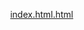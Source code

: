 [index.html.html](https://github.com/user-attachments/files/23015787/index.html.html)
<!DOCTYPE html>
<html lang="ar" dir="rtl">
<head>
    <meta charset="UTF-8">
    <meta name="viewport" content="width=device-width, initial-scale=1.0">
    <title>دليل حجز قاعات المكتبة</title>
    <style>
        * {
            margin: 0;
            padding: 0;
            box-sizing: border-box;
        }

        body {
            font-family: 'Segoe UI', Tahoma, Geneva, Verdana, sans-serif;
            background: linear-gradient(135deg, #1e5f5f 0%, #2d8b8b 100%);
            min-height: 100vh;
            padding: 20px;
            direction: rtl;
        }

        .container {
            max-width: 900px;
            margin: 0 auto;
            background: white;
            border-radius: 20px;
            box-shadow: 0 20px 60px rgba(0,0,0,0.3);
            overflow: hidden;
        }

        .header {
            background: linear-gradient(135deg, #1e5f5f 0%, #2d8b8b 100%);
            color: white;
            padding: 40px;
            text-align: center;
        }

        .header h1 {
            font-size: 2.2em;
            margin-bottom: 10px;
            text-shadow: 2px 2px 4px rgba(0,0,0,0.2);
        }

        .header p {
            font-size: 1.1em;
            opacity: 0.95;
        }

        .content {
            padding: 40px;
        }

        .step {
            margin-bottom: 20px;
            padding: 25px;
            background: #f8f9fa;
            border-radius: 15px;
            border-right: 5px solid #2d8b8b;
            display: none;
        }

        .step.active {
            display: block;
            animation: fadeIn 0.5s ease;
        }

        @keyframes fadeIn {
            from {
                opacity: 0;
                transform: translateY(10px);
            }
            to {
                opacity: 1;
                transform: translateY(0);
            }
        }

        .step-number {
            display: inline-block;
            width: 45px;
            height: 45px;
            background: linear-gradient(135deg, #1e5f5f 0%, #2d8b8b 100%);
            color: white;
            border-radius: 50%;
            text-align: center;
            line-height: 45px;
            font-size: 1.3em;
            font-weight: bold;
            margin-left: 15px;
            box-shadow: 0 4px 10px rgba(45, 139, 139, 0.3);
        }

        .step-title {
            font-size: 1.5em;
            color: #1e5f5f;
            margin-bottom: 15px;
            font-weight: bold;
        }

        .step-content {
            color: #555;
            font-size: 1.1em;
            line-height: 1.8;
            margin-right: 60px;
        }

        .link-box {
            background: #e8f4f4;
            padding: 15px 20px;
            border-radius: 10px;
            margin: 15px 0;
            border: 2px solid #2d8b8b;
        }

        .link-box a {
            color: #1e5f5f;
            text-decoration: none;
            font-weight: bold;
            word-break: break-all;
        }

        .link-box a:hover {
            color: #2d8b8b;
            text-decoration: underline;
        }

        .image-container {
            margin: 15px 0;
            text-align: center;
            padding: 10px;
            background: white;
            border-radius: 10px;
            box-shadow: 0 4px 15px rgba(0,0,0,0.1);
        }

        .image-container img {
            max-width: 100%;
            height: auto;
            border-radius: 8px;
            border: 3px solid #2d8b8b;
            max-height: 500px;
            object-fit: contain;
        }

        .navigation {
            display: flex;
            justify-content: space-between;
            margin-top: 30px;
            gap: 15px;
        }

        .btn {
            padding: 15px 35px;
            background: linear-gradient(135deg, #1e5f5f 0%, #2d8b8b 100%);
            color: white;
            border: none;
            border-radius: 10px;
            cursor: pointer;
            font-size: 1.1em;
            font-weight: bold;
            transition: all 0.3s ease;
            box-shadow: 0 4px 15px rgba(45, 139, 139, 0.3);
        }

        .btn:hover {
            transform: translateY(-2px);
            box-shadow: 0 6px 20px rgba(45, 139, 139, 0.4);
        }

        .btn:disabled {
            background: #ccc;
            cursor: not-allowed;
            box-shadow: none;
        }

        .progress-bar {
            width: 100%;
            height: 8px;
            background: #e0e0e0;
            border-radius: 10px;
            margin-bottom: 30px;
            overflow: hidden;
        }

        .progress-fill {
            height: 100%;
            background: linear-gradient(90deg, #1e5f5f 0%, #2d8b8b 100%);
            transition: width 0.5s ease;
            border-radius: 10px;
        }

        .highlight {
            background: #fff3cd;
            padding: 3px 8px;
            border-radius: 5px;
            font-weight: bold;
            color: #856404;
        }

        .info-box {
            background: #d1ecf1;
            border: 2px solid #0c5460;
            border-radius: 10px;
            padding: 15px;
            margin: 15px 0;
            color: #0c5460;
        }

        .info-box strong {
            display: block;
            margin-bottom: 8px;
            font-size: 1.1em;
        }

        .warning-box {
            background: #fff3cd;
            border: 2px solid #856404;
            border-radius: 10px;
            padding: 15px;
            margin: 15px 0;
            color: #856404;
        }

        .success-box {
            background: #d4edda;
            border: 2px solid #155724;
            border-radius: 10px;
            padding: 15px;
            margin: 15px 0;
            color: #155724;
        }

        .important-box {
            background: #f8d7da;
            border: 2px solid #721c24;
            border-radius: 10px;
            padding: 15px;
            margin: 15px 0;
            color: #721c24;
        }

        @media (max-width: 768px) {
            .header h1 {
                font-size: 1.5em;
            }

            .content {
                padding: 20px;
            }

            .step {
                padding: 20px;
            }

            .step-content {
                margin-right: 0;
                margin-top: 15px;
            }

            .navigation {
                flex-direction: column;
            }

            .btn {
                width: 100%;
            }
        }
    </style>
</head>
<body>
    <div class="container">
        <div class="header">
            <h1>🏛️ دليل حجز قاعات المكتبة</h1>
            <p>كلية العلوم الشرعية - سلطنة عُمان</p>
        </div>

        <div class="content">
            <div class="progress-bar">
                <div class="progress-fill" id="progressFill"></div>
            </div>

            <div id="stepsContainer"></div>

            <div class="navigation">
                <button class="btn" id="prevBtn" onclick="changeStep(-1)" disabled>⮜ السابق</button>
                <button class="btn" id="nextBtn" onclick="changeStep(1)">التالي ⮞</button>
            </div>
        </div>
    </div>

    <script>
        const steps = [
            {
                title: "الدخول إلى موقع المكتبة",
                content: `
                    <p>ابدأ بالدخول إلى رابط مكتبة كلية العلوم الشرعية من خلال الرابط التالي:</p>
                    <div class="link-box">
                        <a href="https://library.css.edu.om" target="_blank">🔗 https://library.css.edu.om</a>
                    </div>
                    <p>سيتم نقلك إلى الصفحة الرئيسية للمكتبة حيث ستجد مجموعة من الخدمات والموارد المتاحة.</p>
                    <div class="image-container">
                        <img src="https://i.imgur.com/0OX6c4G.png" alt="الصفحة الرئيسية للمكتبة" />
                        <p style="margin-top: 10px; color: #666; font-size: 0.9em;">الصفحة الرئيسية لمكتبة كلية العلوم الشرعية</p>
                    </div>
                `
            },
            {
                title: "تسجيل الدخول إلى حسابك",
                content: `
                    <p>للوصول إلى خدمة حجز القاعات، يجب عليك تسجيل الدخول باستخدام بيانات حسابك الجامعي:</p>
                    <div class="info-box">
                        <strong>📝 معلومات مطلوبة:</strong>
                        <ul style="margin-right: 20px; margin-top: 10px;">
                            <li><span class="highlight">اسم المستخدم:</span> عنوان بريدك الإلكتروني الجامعي (مثال: username@css.edu.om)</li>
                            <li><span class="highlight">كلمة المرور:</span> كلمة المرور الخاصة بحسابك</li>
                        </ul>
                    </div>
                    <p>اضغط على زر "دخول" في أعلى الصفحة، ثم أدخل بياناتك في النافذة المنبثقة.</p>
                    <div class="image-container">
                        <img src="https://i.imgur.com/vasMfv1.png" alt="نافذة تسجيل الدخول" />
                        <p style="margin-top: 10px; color: #666; font-size: 0.9em;">نافذة تسجيل الدخول إلى المكتبة</p>
                    </div>
                `
            },
            {
                title: "الانتقال إلى صفحة حجوزات القاعات",
                content: `
                    <p>بعد تسجيل الدخول بنجاح، ابحث عن قسم <span class="highlight">"حجوزات القاعات"</span> في القائمة الجانبية.</p>
                    <div class="image-container">
                        <img src="https://i.imgur.com/0yAbUF1.png" alt="القائمة الجانبية" />
                        <p style="margin-top: 10px; color: #666; font-size: 0.9em;">القائمة الجانبية تحتوي على خيار "حجوزات القاعات"</p>
                    </div>
                    <div class="info-box" style="margin-top: 15px;">
                        <strong>💡 نصيحة:</strong>
                        ستجد خيار "حجوزات القاعات" في القائمة الجانبية بعد تسجيل الدخول مباشرة.
                    </div>
                    <p>اضغط على الرابط للانتقال إلى صفحة الحجز.</p>
                `
            },
            {
                title: "عرض التقويم واختيار التاريخ",
                content: `
                    <p>بعد الدخول لصفحة حجوزات القاعات، سيظهر لك تقويم شهري يعرض الأيام المتاحة:</p>
                    <div class="image-container">
                        <img src="https://i.imgur.com/Ew6hZvA.png" alt="التقويم الشهري" />
                        <p style="margin-top: 10px; color: #666; font-size: 0.9em;">التقويم الشهري لحجز القاعات - عرض اليوم</p>
                    </div>
                    <p style="margin-top: 15px;">يمكنك أيضاً التبديل إلى العرض الأسبوعي للحصول على تفاصيل أكثر:</p>
                    <div class="image-container">
                        <img src="https://i.imgur.com/r3AcOE5.png" alt="العرض الأسبوعي" />
                        <p style="margin-top: 10px; color: #666; font-size: 0.9em;">العرض الأسبوعي مع الأوقات المفصلة</p>
                    </div>
                    <p style="margin-top: 15px;">أو استخدم قائمة القاعات المتاحة لمعرفة القاعات وأوقاتها:</p>
                    <div class="image-container">
                        <img src="https://i.imgur.com/1lymNSs.png" alt="قائمة القاعات" />
                        <p style="margin-top: 10px; color: #666; font-size: 0.9em;">قائمة القاعات المتاحة ومواعيدها</p>
                    </div>
                    <div class="info-box">
                        <strong>📅 خطوات اختيار التاريخ:</strong>
                        <ul style="margin-right: 20px; margin-top: 10px; line-height: 2;">
                            <li>اختر الشهر المناسب من أعلى التقويم</li>
                            <li>يمكنك التبديل بين العرض اليومي والأسبوعي والشهري</li>
                            <li>اضغط على اليوم أو الوقت الذي ترغب في الحجز فيه</li>
                            <li>راجع القاعات المتاحة والأوقات الفارغة</li>
                        </ul>
                    </div>
                `
            },
            {
                title: "تحديد تفاصيل الحجز",
                content: `
                    <p>بعد اختيار اليوم والوقت، ستظهر لك نافذة منبثقة لإدخال تفاصيل الحجز:</p>
                    <div class="image-container">
                        <img src="https://i.imgur.com/XA1UClx.png" alt="نموذج الحجز" />
                        <p style="margin-top: 10px; color: #666; font-size: 0.9em;">نموذج إضافة حجز جديد للقاعة</p>
                    </div>
                    <div class="info-box">
                        <strong>📝 المعلومات المطلوبة:</strong>
                        <ul style="margin-right: 20px; margin-top: 10px; line-height: 2;">
                            <li><span class="highlight">اسم القاعة:</span> اختر القاعة المناسبة من القائمة المنسدلة</li>
                            <li><span class="highlight">اسم التصنيف:</span> حدد نوع الحجز أو الفئة</li>
                            <li><span class="highlight">تاريخ الحجز:</span> سيكون محدداً تلقائياً حسب اختيارك</li>
                            <li><span class="highlight">ساعة البداية:</span> حدد وقت بداية الحجز (مثال: 10:00)</li>
                            <li><span class="highlight">ساعة النهاية:</span> حدد وقت انتهاء الحجز (مثال: 11:00)</li>
                            <li><span class="highlight">عدد الحضور:</span> أدخل عدد الأشخاص المتوقع حضورهم</li>
                            <li><span class="highlight">موضوع الحجز:</span> اكتب سبب أو هدف الحجز بشكل واضح</li>
                            <li><span class="highlight">الأهداف:</span> يمكنك إضافة أهداف تفصيلية (اختياري)</li>
                            <li><span class="highlight">التفاصيل:</span> أي معلومات إضافية تود إضافتها</li>
                        </ul>
                    </div>
                    <p style="margin-top: 15px; background: #e8f4f4; padding: 15px; border-radius: 8px; border-right: 4px solid #2d8b8b;">
                        <strong>📌 تنبيه:</strong> تأكد من ملء جميع الحقول الإلزامية (المشار إليها بـ <span style="color: red;">*</span>) قبل الحفظ.
                    </p>
                `
            },
            {
                title: "تأكيد الحجز والمراجعة",
                content: `
                    <p>بعد إدخال جميع التفاصيل المطلوبة:</p>
                    <div class="info-box">
                        <strong>✅ خطوات التأكيد:</strong>
                        <ol style="margin-right: 20px; margin-top: 8px; line-height: 1.8;">
                            <li>راجع جميع المعلومات المدخلة للتأكد من صحتها</li>
                            <li>اضغط على زر <span class="highlight">"حفظ"</span> في أسفل النموذج</li>
                            <li>ستظهر لك رسالة تأكيد إرسال الطلب بنجاح</li>
                            <li>سيظهر حجزك في التقويم بحالة "قيد الانتظار"</li>
                        </ol>
                    </div>
                    
                    <div class="success-box">
                        <strong>📧 عملية الاعتماد:</strong>
                        <ul style="margin-right: 20px; margin-top: 8px; line-height: 1.8;">
                            <li>سيصل إشعار بطلب حجزك إلى <span class="highlight">مشرفي المكتبة</span></li>
                            <li>سيقوم المشرفون بمراجعة طلبك واعتماده</li>
                            <li>عند الاعتماد، ستصلك رسالة تأكيد على <span class="highlight">بريدك الإلكتروني الجامعي</span></li>
                            <li>يمكنك متابعة حالة حجزك من خلال التقويم</li>
                        </ul>
                    </div>

                    <div class="warning-box">
                        <strong>⚠️ ملاحظات هامة:</strong>
                        <ul style="margin-right: 20px; margin-top: 8px; line-height: 1.8;">
                            <li>احتفظ برقم الحجز والتفاصيل</li>
                            <li>تأكد من الحضور في الوقت المحدد</li>
                            <li>في حالة التأخير أو الإلغاء، يرجى إبلاغ إدارة المكتبة مسبقاً</li>
                            <li>يمكنك التعديل على حجزك قبل الاعتماد من خلال التقويم</li>
                        </ul>
                    </div>

                    <div class="important-box">
                        <strong>🚫 تنبيه مهم - النظام الجديد:</strong>
                        <p style="margin-top: 8px; line-height: 1.8;">
                            تم <strong>التوقف عن العمل بالنظام السابق</strong> لحجز القاعات الذي كان متاحاً عبر الرابط المباشر. 
                            جميع الحجوزات الآن يجب أن تتم من خلال هذا <strong>النظام الجديد فقط</strong> عبر موقع المكتبة الإلكتروني.
                        </p>
                    </div>

                    <div style="text-align: center; margin-top: 20px; padding: 20px; background: linear-gradient(135deg, #1e5f5f 0%, #2d8b8b 100%); border-radius: 10px; color: white;">
                        <h3 style="margin-bottom: 10px;">🎉 تهانينا!</h3>
                        <p style="font-size: 1.1em;">لقد أكملت جميع خطوات حجز قاعات المكتبة بنجاح</p>
                        <p style="margin-top: 8px; opacity: 0.9;">نتمنى لك تجربة مثمرة في استخدام قاعات المكتبة 📚</p>
                    </div>
                `
            }
        ];

        let currentStep = 0;

        function renderSteps() {
            const container = document.getElementById('stepsContainer');
            container.innerHTML = '';
            
            const stepDiv = document.createElement('div');
            stepDiv.className = 'step active';
            stepDiv.innerHTML = `
                <div class="step-title">
                    <span class="step-number">${currentStep + 1}</span>
                    ${steps[currentStep].title}
                </div>
                <div class="step-content">
                    ${steps[currentStep].content}
                </div>
            `;
            
            container.appendChild(stepDiv);
            
            window.scrollTo({ top: 0, behavior: 'smooth' });
        }

        function updateProgress() {
            const progress = ((currentStep + 1) / steps.length) * 100;
            document.getElementById('progressFill').style.width = progress + '%';
        }

        function changeStep(direction) {
            const newStep = currentStep + direction;
            
            if (newStep >= 0 && newStep < steps.length) {
                currentStep = newStep;
                renderSteps();
                updateProgress();
                updateButtons();
            }
        }

        function updateButtons() {
            const prevBtn = document.getElementById('prevBtn');
            const nextBtn = document.getElementById('nextBtn');
            
            prevBtn.disabled = currentStep === 0;
            
            if (currentStep === steps.length - 1) {
                nextBtn.textContent = '✓ إنهاء';
                nextBtn.onclick = () => {
                    alert('🎉 تهانينا! لقد أكملت دليل حجز قاعات المكتبة بنجاح!\n\nيمكنك الآن البدء في حجز القاعات من خلال موقع المكتبة.');
                    currentStep = 0;
                    renderSteps();
                    updateProgress();
                    updateButtons();
                };
            } else {
                nextBtn.textContent = 'التالي ⮞';
                nextBtn.onclick = () => changeStep(1);
            }
        }

        renderSteps();
        updateProgress();
        updateButtons();
    </script>
</body>
</html>
